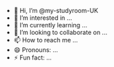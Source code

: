 - 👋 Hi, I’m @my-studyroom-UK
- 👀 I’m interested in ...
- 🌱 I’m currently learning ...
- 💞️ I’m looking to collaborate on ...
- 📫 How to reach me ...
- 😄 Pronouns: ...
- ⚡ Fun fact: ...

<!---
my-studyroom-UK/my-studyroom-UK is a ✨ special ✨ repository because its `README.md` (this file) appears on your GitHub profile.
You can click the Preview link to take a look at your changes.
--->
